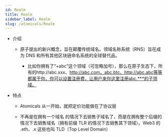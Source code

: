 ```yaml
---
id: Realm
title: Realm
sidebar_label: Realm
slug: /atomicals/Realm
---
```


- 介绍

	- 原子提出的新兴概念，旨在颠覆传统域名。领域名称系统（RNS）旨在成为 DNS 和所有其他区块链命名系统的全球替代品。

		- 比如你拥有了“+abc”这个领域（可忽略加号），那么在原子生态下，所有的http://abc.xxx、http://abc.com、abc.btc、http://abc.abc等等都属于你，你可以设置注册费，让用户来你这里注册abc.***的子领域。

- 特点

	- Atomicals 从一开始，就把定价功能做在了协议层

	- 不再是在拥有一个域名 的情况下去销售子域名了，而是在拥有整个后缀的情况下去销售域名（拥有前缀 TLR 的情况下去销售其下领域）。Web3 的 .eth、.x 这些也叫 TLD（Top Level Domain）


